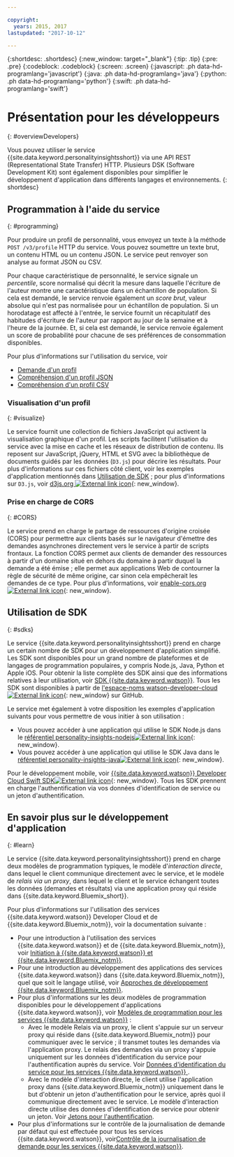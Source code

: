 ```yaml
---

copyright:
  years: 2015, 2017
lastupdated: "2017-10-12"

---
```


{:shortdesc: .shortdesc}
{:new_window: target="_blank"}
{:tip: .tip}
{:pre: .pre}
{:codeblock: .codeblock}
{:screen: .screen}
{:javascript: .ph data-hd-programlang='javascript'}
{:java: .ph data-hd-programlang='java'}
{:python: .ph data-hd-programlang='python'}
{:swift: .ph data-hd-programlang='swift'}

# Présentation pour les développeurs
{: #overviewDevelopers}

Vous pouvez utiliser le service {{site.data.keyword.personalityinsightsshort}} via une API REST (Representational State Transfer) HTTP. Plusieurs DSK (Software Development Kit) sont également disponibles pour simplifier le développement d'application dans différents langages et environnements.
{: shortdesc}

## Programmation à l'aide du service
{: #programming}

Pour produire un profil de personnalité, vous envoyez un texte à la méthode `POST /v3/profile` HTTP du service. Vous pouvez soumettre un texte brut, un contenu HTML ou un contenu JSON. Le service peut renvoyer son analyse au format JSON ou CSV. 

Pour chaque caractéristique de personnalité, le service signale un *percentile*, score normalisé qui décrit la mesure dans laquelle l'écriture de l'auteur montre une caractéristique dans un échantillon de population. Si cela est demandé, le service renvoie également un *score brut*, valeur absolue qui n'est pas normalisée pour un échantillon de population. Si un horodatage est affecté à l'entrée, le service fournit un récapitulatif des habitudes d'écriture de l'auteur par rapport au jour de la semaine et à l'heure de la journée. Et, si cela est demandé, le service renvoie également un score de probabilité pour chacune de ses préférences de consommation disponibles. 

Pour plus d'informations sur l'utilisation du service, voir

-   [Demande d'un profil](/docs/services/personality-insights/input.html)
-   [Compréhension d'un profil JSON](/docs/services/personality-insights/output.html)
-   [Compréhension d'un profil CSV](/docs/services/personality-insights/output-csv.html)

### Visualisation d'un profil
{: #visualize}

Le service fournit une collection de fichiers JavaScript qui activent la visualisation graphique d'un profil. Les scripts facilitent l'utilisation du service avec la mise en cache et les réseaux de distribution de contenu. Ils reposent sur JavaScript, jQuery, HTML et SVG avec la bibliothèque de documents guidés par les données (`D3.js`) pour décrire les résultats. Pour plus d'informations sur ces fichiers côté client, voir les exemples d'application mentionnés dans [Utilisation de SDK](#sdks) ; pour plus d'informations sur `D3.js`, voir [d3js.org ![External link icon](../../icons/launch-glyph.svg "Icône de lien externe")](https://d3js.org/){: new_window}.

### Prise en charge de CORS
{: #CORS}

Le service prend en charge le partage de ressources d'origine croisée (CORS) pour permettre aux clients basés sur le navigateur d'émettre des demandes asynchrones directement vers le service à partir de scripts frontaux. La fonction CORS permet aux clients de demander des ressources à partir d'un domaine situé en dehors du domaine à partir duquel la demande a été émise ; elle permet aux applications Web de contourner la règle de sécurité de même origine, car sinon cela empêcherait les demandes de ce type. Pour plus d'informations, voir [enable-cors.org ![External link icon](../../icons/launch-glyph.svg "Icône de lien externe")](https://enable-cors.org/){: new_window}.

## Utilisation de SDK
{: #sdks}

Le service {{site.data.keyword.personalityinsightsshort}} prend en charge un certain nombre de SDK pour un développement d'application simplifié. Les SDK sont disponibles pour un grand nombre de plateformes et de langages de programmation populaires, y compris Node.js, Java, Python et Apple iOS. Pour obtenir la liste complète des SDK ainsi que des informations relatives à leur utilisation, voir [SDK {{site.data.keyword.watson}}](/docs/services/watson/getting-started-sdks.html). Tous les SDK sont disponibles à partir de [l'espace-noms watson-developer-cloud ![External link icon](../../icons/launch-glyph.svg "Icône de lien externe")](https://github.com/watson-developer-cloud){: new_window} sur GitHub.

Le service met également à votre disposition les exemples d'application suivants pour vous permettre de vous initier à son utilisation :

-   Vous pouvez accéder à une application qui utilise le SDK Node.js dans le [référentiel personality-insights-nodejs![External link icon](../../icons/launch-glyph.svg "Icône de lien externe")](https://github.com/watson-developer-cloud/personality-insights-nodejs){: new_window}.
-   Vous pouvez accéder à une application qui utilise le SDK Java dans le [référentiel personality-insights-java![External link icon](../../icons/launch-glyph.svg "Icône de lien externe")](https://github.com/watson-developer-cloud/personality-insights-java){: new_window}.

Pour le développement mobile, voir [{{site.data.keyword.watson}} Developer Cloud Swift SDK![External link icon](../../icons/launch-glyph.svg "Icône de lien externe")](https://github.com/watson-developer-cloud/swift-sdk){: new_window}. Tous les SDK prennent en charge l'authentification via vos données d'identification de service ou un jeton d'authentification. 

## En savoir plus sur le développement d'application
{: #learn}

Le service {{site.data.keyword.personalityinsightsshort}} prend en charge deux modèles de programmation typiques, le modèle d'*interaction directe*, dans lequel le client communique directement avec le service, et le modèle de *relais via un proxy*, dans lequel le client et le service échangent toutes les données (demandes et résultats) via une application proxy qui réside dans {{site.data.keyword.Bluemix_short}}.

Pour plus d'informations sur l'utilisation des services {{site.data.keyword.watson}} Developer Cloud et de {{site.data.keyword.Bluemix_notm}}, voir la documentation suivante : 

-   Pour une introduction à l'utilisation des services {{site.data.keyword.watson}} et de {{site.data.keyword.Bluemix_notm}}, voir [Initiation à {{site.data.keyword.watson}} et {{site.data.keyword.Bluemix_notm}}](/docs/services/watson/index.html).
-   Pour une introduction au développement des applications des services {{site.data.keyword.watson}} dans {{site.data.keyword.Bluemix_notm}}, quel que soit le langage utilisé, voir [Approches de développement {{site.data.keyword.Bluemix_notm}}](/docs/services/watson/getting-started-bluemix.html).
-   Pour plus d'informations sur les deux modèles de programmation disponibles pour le développement d'applications {{site.data.keyword.watson}}, voir [Modèles de programmation pour les services {{site.data.keyword.watson}}](/docs/services/watson/getting-started-develop.html) :
    -   Avec le modèle Relais via un proxy, le client s'appuie sur un serveur proxy qui réside dans {{site.data.keyword.Bluemix_notm}} pour communiquer avec le service ; il transmet toutes les demandes via l'application proxy. Le relais des demandes via un proxy s'appuie uniquement sur les données d'identification du service pour l'authentification auprès du service. Voir [Données d'identification du service pour les services {{site.data.keyword.watson}} ](/docs/services/watson/getting-started-credentials.html).
    -   Avec le modèle d'interaction directe, le client utilise l'application proxy dans {{site.data.keyword.Bluemix_notm}} uniquement dans le but d'obtenir un jeton d'authentification pour le service, après quoi il communique directement avec le service. Le modèle d'interaction directe utilise des données d'identification de service pour obtenir un jeton. Voir [Jetons pour l'authentification](/docs/services/watson/getting-started-tokens.html).
-   Pour plus d'informations sur le contrôle de la journalisation de demande par défaut qui est effectuée pour tous les services {{site.data.keyword.watson}}, voir[Contrôle de la journalisation de demande pour les services {{site.data.keyword.watson}}](/docs/services/watson/getting-started-logging.html).
